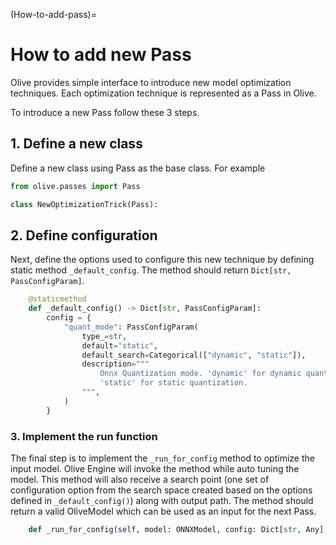 (How-to-add-pass)=
# How to add new Pass

Olive provides simple interface to introduce new model optimization techniques. Each optimization technique is
represented as a Pass in Olive.

To introduce a new Pass follow these 3 steps.

## 1. Define a new class

Define a new class using Pass as the base class. For example

```python
from olive.passes import Pass

class NewOptimizationTrick(Pass):

```

## 2. Define configuration

Next, define the options used to configure this new technique by defining static method `_default_config`. The method should
return `Dict[str, PassConfigParam]`.

```python
    @staticmethod
    def _default_config() -> Dict[str, PassConfigParam]:
        config = {
            "quant_mode": PassConfigParam(
                type_=str,
                default="static",
                default_search=Categorical(["dynamic", "static"]),
                description="""
                    Onnx Quantization mode. 'dynamic' for dynamic quantization,
                    'static' for static quantization.
                """,
            )
        }

```

### 3. Implement the run function

The final step is to implement the `_run_for_config` method to optimize the input model. Olive Engine will invoke the
method while auto tuning the model. This method will also receive a search point (one set of configuration option from
the search space created based on the options defined in `_default_config()`) along with output path. The method
should return a valid OliveModel which can be used as an input for the next Pass.

```python
    def _run_for_config(self, model: ONNXModel, config: Dict[str, Any], output_model_path: str) -> ONNXModel:
```
